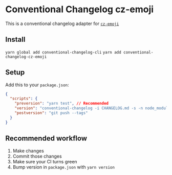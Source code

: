 # Conventional Changelog cz-emoji

This is a conventional changelog adapter for [`cz-emoji`](https://github.com/ngryman/cz-emoji)

## Install

`yarn global add conventional-changelog-cli`
`yarn add conventional-changelog-cz-emoji`

## Setup

Add this to your `package.json`:

```json
{
  "scripts": {
    "preversion": "yarn test", // Recommended
    "version": "conventional-changelog -i CHANGELOG.md -s -n node_modules/conventional-changelog-cz-emoji",
    "postversion": "git push --tags"
  }
}
```

## Recommended workflow

1. Make changes
2. Commit those changes
3. Make sure your CI turns green
4. Bump version in `package.json` with `yarn version`
